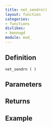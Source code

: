 ```yaml
---
title: net_sendrn()
layout: function
categories:
- functions
divlikes:
- bennugd
module: mod_
---
```


## Definition

    net_sendrn ( )

## Parameters

## Returns

## Example
